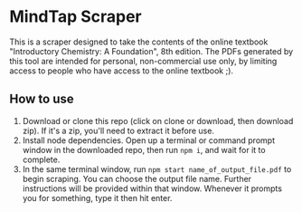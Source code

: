 # MindTap Scraper
This is a scraper designed to take the contents of the online textbook "Introductory Chemistry: A Foundation", 8th edition. The PDFs generated by this tool are intended for personal, non-commercial use only, by limiting access to people who have access to the online textbook ;).
## How to use
1. Download or clone this repo (click on clone or download, then download zip). If it's a zip, you'll need to extract it before use.
2. Install node dependencies. Open up a terminal or command prompt window in the downloaded repo, then run `npm i`, and wait for it to complete.
3. In the same terminal window, run `npm start name_of_output_file.pdf` to begin scraping. You can choose the output file name. Further instructions will be provided within that window. Whenever it prompts you for something, type it then hit enter.
